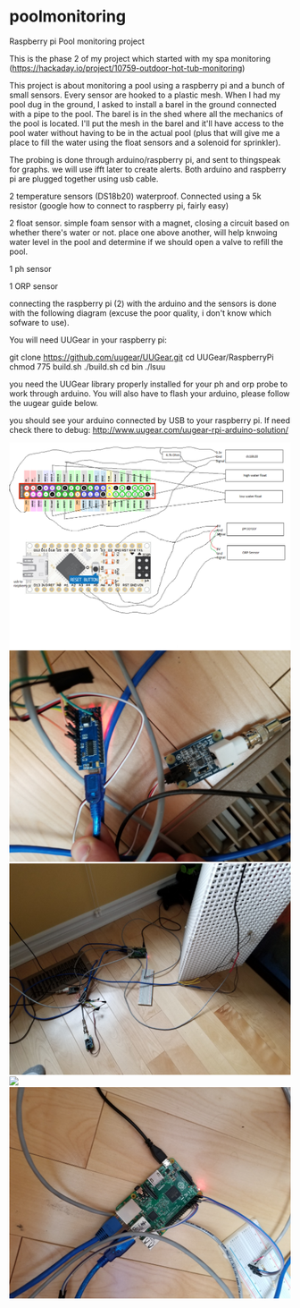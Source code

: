 # poolmonitoring
Raspberry pi Pool monitoring project

This is the phase 2 of my project which started with my spa monitoring (https://hackaday.io/project/10759-outdoor-hot-tub-monitoring)

This project is about monitoring a pool using a raspberry pi and a bunch of small sensors. Every sensor are hooked to a plastic mesh. When I had my pool dug in the ground, I asked to install a barel in the ground connected with a pipe to the pool. The barel is in the shed where all the mechanics of the pool is located. I'll put the mesh in the barel and it'll have access to the pool water without having to be in the actual pool (plus that will give me a place to fill the water using the float sensors and a solenoid for sprinkler).

The probing is done through arduino/raspberry pi, and sent to thingspeak for graphs. we will use ifft later to create alerts. Both arduino and raspberry pi are plugged together using usb cable. 

2 temperature sensors (DS18b20) waterproof. Connected using a 5k resistor (google how to connect to raspberry pi, fairly easy)

2 float sensor. simple foam sensor with a magnet, closing a circuit based on whether there's water or not. place one above another, will help knwoing water level in the pool and determine if we should open a valve to refill the pool.

1 ph sensor

1 ORP sensor

connecting the raspberry pi (2) with the arduino and the sensors is done with the following diagram (excuse the poor quality, i don't know which sofware to use).

You will need UUGear in your raspberry pi:

git clone https://github.com/uugear/UUGear.git
cd UUGear/RaspberryPi
chmod 775 build.sh
./build.sh
cd bin
./lsuu

you need the UUGear library properly installed for your ph and orp probe to work through arduino. You will also have to flash your arduino, please follow the uugear guide below. 

you should see your arduino connected by USB to your raspberry pi. If need check there to debug: http://www.uugear.com/uugear-rpi-arduino-solution/



<img src="https://github.com/mathieuduperre/poolmonitoring/raw/master/poolmonitoring.png">

<img src="https://github.com/mathieuduperre/poolmonitoring/raw/master/20170502_144557.jpg">

<img src="https://github.com/mathieuduperre/poolmonitoring/raw/master/20170502_144538.jpg">

<img src="https://github.com/mathieuduperre/poolmonitoring/raw/master/20170502_144541.jpg">

<img src="https://github.com/mathieuduperre/poolmonitoring/raw/master/20170502_144547.jpg">
